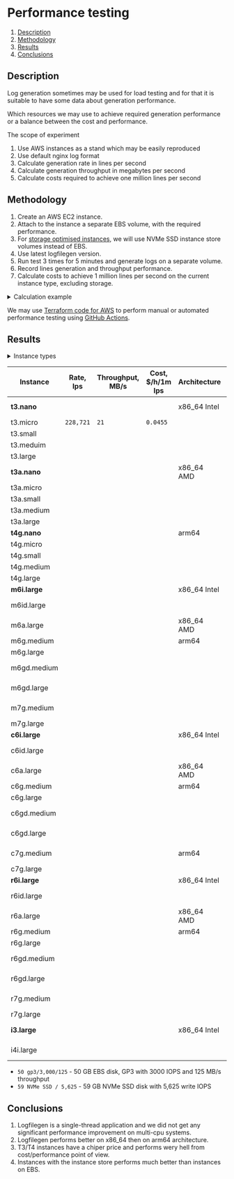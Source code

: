 # Performance testing

 1. [Description](#description)
 2. [Methodology](#methodology)
 3. [Results](#results)
 4. [Conclusions](#conclusions)


## Description

 Log generation sometimes may be used for load testing and for that it is suitable to have some data about generation performance.

 Which resources we may use to achieve required generation performance or a balance between the cost and performance.

 The scope of experiment
 1. Use AWS instances as a stand which may be easily reproduced
 2. Use default nginx log format
 3. Calculate generation rate in lines per second
 4. Calculate generation throughput in megabytes per second
 5. Calculate costs required to achieve one million lines per second


## Methodology

 1. Create an AWS EC2 instance.
 2. Attach to the instance a separate EBS volume, with the required performance.
 3. For [storage optimised instances](https://docs.aws.amazon.com/AWSEC2/latest/UserGuide/storage-optimized-instances.html), we will use NVMe SSD instance store volumes instead of EBS.
 4. Use latest logfilegen version.
 5. Run test 3 times for 5 minutes and generate logs on a separate volume.
 6. Record lines generation and throughput performance.
 7. Calculate costs to achieve 1 million lines per second on the current instance type, excluding storage.

  <details><summary> Calculation example </summary>

  ```bash
  # Variables
  benchmark_count=3
  report="results.log"
  export LFG_DURATION=300
  export LFG_MODE="nginx"
  export LFG_LOGFILE="out.log"
  export LFG_LOGSIZE="1G"
  export LFG_RESULTS="stdout"
  export LFG_RESULTS_TEMPLATE="@date - @duration - @mode/@template - @size_generated - @lines_generated - @performance_bps - @performance_lps"

  # Benchmarking
  for i in $(seq $benchmark_count); do
    results=$(logfilegen)
    echo "$results" >> "$report"
    rm -f $LFG_LOGFILE*
    sleep 10
  done

  # Analysis
  num=$(cat $report | wc -l)
  rate=$(awk -F ' - ' '{n += $NF}; END{print int (n / '$num')}' $report)
  throughput=$(awk -F ' - ' '{n += $(NF-1)}; END{print int (n / '$num' / 1024 / 1024)}' $report)
  echo
  echo "$rate lps - $throughput MB/s ($report)"
  echo
  ```
  ```
   228721 lps - 21 MB/s (results.log)
  ```

  [t3.micro](https://aws.amazon.com/ec2/instance-types/t3/) On-Demand Price/hr is `$0.0104`

  `1000000l / 228721lps * 0.0104$/h = 0.0455$/h`

  </details>

 We may use [Terraform code for AWS](aws/README.md) to perform manual or automated performance testing using [GitHub Actions](https://github.com/features/actions).


## Results

<details><summary>Instance types</summary>

 - [Instance Types](https://aws.amazon.com/ec2/instance-types/)
 - [Instance types](https://docs.aws.amazon.com/AWSEC2/latest/UserGuide/instance-types.html)

| Instance                                                                     | Type              | Processors                                             |
| ---------------------------------------------------------------------------- | ----------------- | -------------------------------------------------------|
| [T3 Instances](https://aws.amazon.com/ec2/instance-types/t3/)                | General Purpose   | Intel Xeon Platinum 8000, 1/2nd gen                    |
| [T4g Instances](https://aws.amazon.com/ec2/instance-types/t4/)               |                   | AWS Graviton2                                          |
| [M6i Instances](https://aws.amazon.com/ec2/instance-types/m6i/)              |                   | Intel Xeon Scalable Ice Lake, 3nd gen                  |
| [M6a Instances](https://aws.amazon.com/ec2/instance-types/m6a/)              |                   | AMD EPYC Milan, 3nd gen                                |
| [M6g Instances](https://aws.amazon.com/ec2/instance-types/m6g/)              |                   | AWS Graviton2                                          |
| [M7g Instances](https://aws.amazon.com/ec2/instance-types/m7g/)              |                   | AWS Graviton3                                          |
| [C6i Instances](https://aws.amazon.com/ec2/instance-types/c6i/)              | Compute Optimized | Intel Xeon Scalable Ice Lake, 3rd gen                  |
| [C6a Instances](https://aws.amazon.com/ec2/instance-types/c6a/)              |                   | AMD EPYC Milan, 3rd gen                                |
| [C6g Instances](https://aws.amazon.com/ec2/instance-types/c6g/)              |                   | AWS Graviton2                                          |
| [C7g Instances](https://aws.amazon.com/ec2/instance-types/c7g/)              |                   | AWS Graviton3                                          |
| [R6i Instances](https://aws.amazon.com/ec2/instance-types/r6i/)              | Memory Optimized  | Intel Xeon Scalable Ice Lake, 3nd gen                  |
| [R6a Instances](https://aws.amazon.com/ec2/instance-types/r6a/)              |                   | AMD EPYC Milan, 3nd gen                                |
| [R6g Instances](https://aws.amazon.com/ec2/instance-types/r6g/)              |                   | AWS Graviton2                                          |
| [R7g Instances](https://aws.amazon.com/ec2/instance-types/r7g/)              |                   | AWS Graviton3                                          |
| [I3 Instances](https://aws.amazon.com/ec2/instance-types/i3/)                | Storage optimized | Intel Xeon Broadwell E5-2686 v4                        |
| [I4i Instances](https://aws.amazon.com/ec2/instance-types/i4i/)              |                   | Intel Xeon Scalable Ice Lake, 3rd gen                  |

</details>

| Instance        | Rate, lps | Throughput, MB/s | Cost, $/h/1m lps | Architecture | vCPU | Memory, GiB | Data Disk                  |
| --------------- | --------- | ---------------- | ---------------- | ------------ | ---- | ----------- | -------------------------- |
| **t3.nano**     |           |                  |                  | x86_64 Intel | 2    | 0.5         | 50 gp3/3,000/125           |
| t3.micro        | `228,721` | `21`             | `0.0455`         |              | 2    | 1.0         |                            |
| t3.small        |           |                  |                  |              | 2    | 2.0         |                            |
| t3.meduim       |           |                  |                  |              | 2    | 4.0         |                            |
| t3.large        |           |                  |                  |              | 2    | 8.0         |                            |
| **t3a.nano**    |           |                  |                  | x86_64 AMD   | 2    | 0.5         |                            |
| t3a.micro       |           |                  |                  |              | 2    | 1.0         |                            |
| t3a.small       |           |                  |                  |              | 2    | 2.0         |                            |
| t3a.medium      |           |                  |                  |              | 2    | 4.0         |                            |
| t3a.large       |           |                  |                  |              | 2    | 8.0         |                            |
| **t4g.nano**    |           |                  |                  | arm64        |      |             |                            |
| t4g.micro       |           |                  |                  |              |      |             |                            |
| t4g.small       |           |                  |                  |              |      |             |                            |
| t4g.medium      |           |                  |                  |              |      |             |                            |
| t4g.large       |           |                  |                  |              |      |             |                            |
| **m6i.large**   |           |                  |                  | x86_64 Intel |      |             |                            |
| m6id.large      |           |                  |                  |              |      |             | 118 NVMe SSD / 16,771      |
| m6a.large       |           |                  |                  | x86_64 AMD   |      |             | 50 gp3/3,000/125           |
| m6g.medium      |           |                  |                  | arm64        |      |             |                            |
| m6g.large       |           |                  |                  |              |      |             |                            |
| m6gd.medium     |           |                  |                  |              |      |             | 59 NVMe SSD / 5,625        |
| m6gd.large      |           |                  |                  |              |      |             | 118 NVMe SSD / 11,250      |
| m7g.medium      |           |                  |                  |              |      |             | 50 gp3/3,000/125           |
| m7g.large       |           |                  |                  |              |      |             |                            |
| **c6i.large**   |           |                  |                  | x86_64 Intel |      |             |                            |
| c6id.large      |           |                  |                  |              |      |             | 118 NVMe SSD / 16,771      |
| c6a.large       |           |                  |                  | x86_64 AMD   |      |             | 50 gp3/3,000/125           |
| c6g.medium      |           |                  |                  | arm64        |      |             |                            |
| c6g.large       |           |                  |                  |              |      |             |                            |
| c6gd.medium     |           |                  |                  |              |      |             | 59 NVMe SSD / 5,625        |
| c6gd.large      |           |                  |                  |              |      |             | 118 NVMe SSD / 11,250      |
| c7g.medium      |           |                  |                  | arm64        |      |             | 50 gp3/3,000/125           |
| c7g.large       |           |                  |                  |              |      |             |                            |
| **r6i.large**   |           |                  |                  | x86_64 Intel |      |             |                            |
| r6id.large      |           |                  |                  |              |      |             | 118 NVMe SSD / 16,771      |
| r6a.large       |           |                  |                  | x86_64 AMD   |      |             | 50 gp3/3000/125            |
| r6g.medium      |           |                  |                  | arm64        |      |             |                            |
| r6g.large       |           |                  |                  |              |      |             |                            |
| r6gd.medium     |           |                  |                  |              |      |             | 59 NVMe SSD / 5,625        |
| r6gd.large      |           |                  |                  |              |      |             | 118 NVMe SSD / 11,250      |
| r7g.medium      |           |                  |                  |              |      |             | 50 gp3/3,000/125           |
| r7g.large       |           |                  |                  |              |      |             |                            |
| **i3.large**    |           |                  |                  | x86_64 Intel |      |             | 475 NVMe SSD / 35,000      |
| i4i.large       |           |                  |                  |              |      |             | 468 AWS Nitro SSD / 27,500 |

 - `50 gp3/3,000/125` - 50 GB EBS disk, GP3 with 3000 IOPS and 125 MB/s throughput
 - `59 NVMe SSD / 5,625` - 59 GB NVMe SSD disk with 5,625 write IOPS


## Conclusions

 1. Logfilegen is a single-thread application and we did not get any significant performance improvement on multi-cpu systems.
 2. Logfilegen performs better on x86_64 then on arm64 architecture.
 3. T3/T4 instances have a chiper price and performs wery hell from cost/performance point of view.
 4. Instances with the instance store performs much better than instances on EBS.
